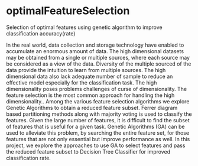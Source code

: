 # optimalFeatureSelection
Selection of optimal features using genetic algorithm to improve classification accuracy(rate)  


In the real world, data collection and storage technology have enabled to accumulate an
enormous amount of data. The high dimensional datasets may be obtained from a single or
multiple sources, where each source may be considered as a view of the data. Diversity of the
multiple sourced of the data provide the intuition to learn from multiple sources. The high
dimensional data also lack adequate number of sample to reduce an effective model especially
for the classification task. The high dimensionality poses problems challenges of curse of
dimensionality. The feature selection is the most common approach for handling the high
dimensionality.. Among the various feature selection algorithms we explore Genetic Algorithms
to obtain a reduced feature subset. Ferrer diagram based partitioning methods along with
majority voting is used to classify the features.
Given the large number of features, it is difficult to find the subset of features that is
useful for a given task. Genetic Algorithms (GA) can be used to alleviate this problem, by
searching the entire feature set, for those features that are not only essential but improve
performance as well. In this project, we explore the approaches to use GA to select features and
pass the reduced feature subset to Decision Tree Classifier for improved classification rate.
